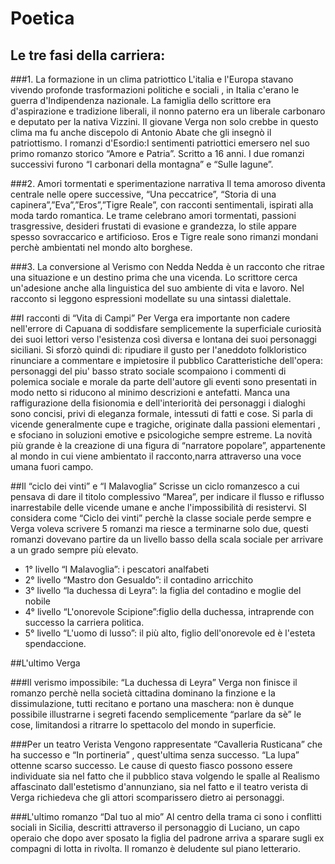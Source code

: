 # Poetica

## Le tre fasi della carriera:

###1. La formazione in un clima patriottico
L'italia e l'Europa stavano vivendo profonde trasformazioni politiche e sociali , in Italia c'erano le guerra d'Indipendenza nazionale. La famiglia dello scrittore era d'aspirazione e tradizione liberali, il nonno paterno era un liberale carbonaro e deputato per la nativa Vizzini. Il giovane Verga non solo crebbe in questo clima ma fu anche discepolo di Antonio Abate che gli insegnò il patriottismo.
I romanzi d'Esordio:I sentimenti patriottici emersero nel suo primo romanzo storico “Amore e Patria”. Scritto a 16 anni. I due romanzi successivi furono “I carbonari della montagna” e “Sulle lagune”.

###2. Amori tormentati e sperimentazione narrativa
Il tema amoroso diventa centrale nelle opere successive, “Una peccatrice”, “Storia di una capinera”,”Eva”,”Eros”,”Tigre Reale”, con racconti sentimentali, ispirati alla moda tardo romantica. Le trame celebrano amori tormentati, passioni trasgressive, desideri frustati di evasione e grandezza, lo stile appare spesso sovraccarico e artificioso. Eros e Tigre reale sono rimanzi mondani perchè ambientati nel mondo alto borghese.

###3. La conversione al Verismo con Nedda
Nedda è un racconto che ritrae una situazione e un destino prima che una vicenda. Lo scrittore cerca un'adesione anche alla linguistica del suo ambiente di vita e lavoro. Nel racconto si leggono espressioni modellate su una sintassi dialettale.


##I racconti di “Vita di Campi”
Per Verga era importante non cadere nell'errore di Capuana di soddisfare semplicemente la superficiale curiosità dei suoi lettori verso l'esistenza così diversa e lontana dei suoi personaggi siciliani.
Si sforzò quindi di:
ripudiare il gusto per l'aneddoto folkloristico
rinunciare a commentare e impietosire il pubblico
Caratteristiche dell'opera:
personaggi del piu' basso strato sociale
scompaiono i commenti di polemica sociale e morale da parte dell'autore
gli eventi sono presentati in modo netto
si riducono al minimo descrizioni e antefatti.
Manca una raffigurazione della fisionomia e dell'interiorità dei personaggi
i dialoghi sono concisi, privi di eleganza formale, intessuti di fatti e cose.
Si parla di vicende generalmente cupe e tragiche, originate dalla passioni elementari , e sfociano in soluzioni emotive e psicologiche sempre estreme.
La novità più grande è la creazione di una figura di “narratore popolare”, appartenente al mondo in cui viene ambientato il racconto,narra attraverso una voce umana fuori campo.

##Il “ciclo dei vinti” e “I Malavoglia”
Scrisse un ciclo romanzesco a cui pensava di dare il titolo complessivo “Marea”, per indicare il flusso e riflusso inarrestabile delle vicende umane e anche l'impossibilità di resistervi. SI considera come “Ciclo dei vinti” perchè la classe sociale perde sempre e Verga voleva scrivere 5 romanzi ma riesce a terminarne solo due, questi romanzi dovevano partire da un livello basso della scala sociale per arrivare a un grado sempre più elevato.
* 1° livello “I Malavoglia”: i pescatori analfabeti
* 2° livello “Mastro don Gesualdo”: il contadino arricchito
* 3° livello “la duchessa di Leyra”: la figlia del contadino e moglie del nobile
* 4° livello “L'onorevole Scipione”:figlio della duchessa, intraprende con successo la carriera politica.
* 5° livello “L'uomo di lusso”: il più alto, figlio dell'onorevole ed è l'esteta spendaccione.

##L'ultimo Verga

###Il verismo impossibile: “La duchessa di Leyra”
Verga non finisce il romanzo perchè nella società cittadina dominano la finzione e la dissimulazione, tutti recitano e portano una maschera: non è dunque possibile illustrarne i segreti facendo semplicemente “parlare da sè” le cose, limitandosi a ritrarre lo spettacolo del mondo in superficie.

###Per un teatro Verista
Vengono rappresentate “Cavalleria Rusticana” che ha successo e “In portineria” , quest'ultima senza successo. “La lupa” ottenne scarso successo. Le cause di questo fiasco possono essere individuate sia nel fatto che il pubblico stava volgendo le spalle al Realismo affascinato dall'estetismo d'annunziano, sia nel fatto e il teatro verista di Verga richiedeva che gli attori scomparissero dietro ai personaggi.

###L'ultimo romanzo “Dal tuo al mio”
Al centro della trama ci sono i conflitti sociali in Sicilia, descritti attraverso il personaggio di Luciano, un capo operaio che dopo aver sposato la figlia del padrone arriva a sparare sugli ex compagni di lotta in rivolta. Il romanzo è deludente sul piano letterario.
